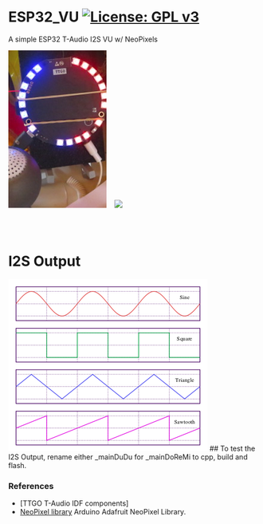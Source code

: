 # ESP32_VU [![License: GPL v3](https://img.shields.io/badge/License-GPLv3-blue.svg)](https://www.gnu.org/licenses/gpl-3.0)<br>
A simple ESP32 T-Audio I2S VU w/ NeoPixels



<img src="picture/WM8978VU0422.png"/> &nbsp;&nbsp;&nbsp;<img src="picture/wm8978vu.gif" width=240/>

<br><br>
# I2S Output
<img src="picture/400px-Waveforms.svg.png"/>
## To test the I2S Output, rename either _mainDuDu for _mainDoReMi to cpp, build and flash.

### References
  - [TTGO T-Audio IDF components]
  - [NeoPixel library](https://github.com/adafruit/Adafruit_NeoPixel) Arduino Adafruit NeoPixel Library.
